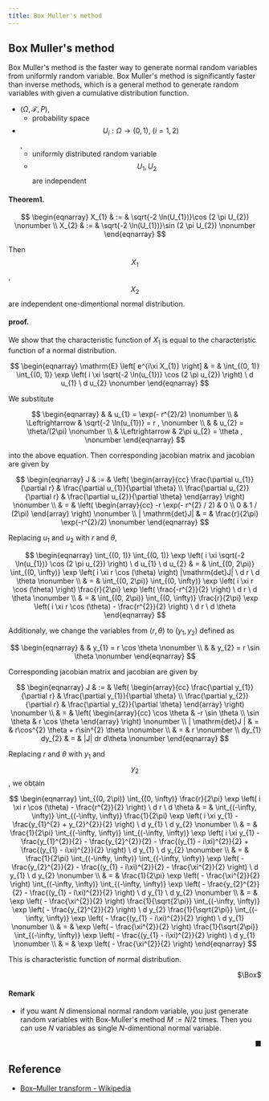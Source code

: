 ```yaml
---
title: Box Muller's method
---
```


## Box Muller's method
Box Muller's method is the faster way to generate normal random variables from uniformly random variable.
Box Muller's method is significantly faster than inverse methods, which is a general method to generate random variables with given a cumulative distribution function.


* $(\Omega, \mathcal{F}, P)$,
    * probability space
* $$U_{i}: \Omega \rightarrow (0, 1),\ (i = 1, 2)$$,
    * uniformly distributed random variable
    * $$U_{1}, U_{2}$$ are independent

#### Theorem1.

$$
\begin{eqnarray}
    X_{1}
    & := &
        \sqrt{-2 \ln(U_{1})}\cos (2 \pi U_{2})
    \nonumber
    \\
    X_{2}
    & := &
        \sqrt{-2 \ln(U_{1})}\sin (2 \pi U_{2})
    \nonumber
\end{eqnarray}
$$

Then $$X_{1}$$, $$X_{2}$$ are independent one-dimentional normal distribution.

#### proof.
We show that the characteristic function of $X_{1}$ is equal to the characteristic function of a normal distribution.

$$
\begin{eqnarray}
    \mathrm{E}
    \left[
        e^{i\xi X_{1}}
    \right]
    & = &
        \int_{(0, 1)}
            \int_{(0, 1)}
                \exp
                \left(
                    i \xi \sqrt{-2 \ln(u_{1})} \cos (2 \pi u_{2})
                \right)
            \ d u_{1}
        \ d u_{2}
    \nonumber
\end{eqnarray}
$$

We substitute

$$
\begin{eqnarray}
    &  &
        u_{1}
        =
        \exp(- r^{2}/2)
    \nonumber
    \\
    & \Leftrightarrow &
        \sqrt{-2 \ln(u_{1})}
        =
        r
        ,
    \nonumber
    \\
    & &
        u_{2}
        =
        \theta/(2\pi)
    \nonumber
    \\
    & \Leftrightarrow &
        2\pi u_{2}
        =
        \theta
        ,
    \nonumber
\end{eqnarray}
$$

into the above equation.
Then corresponding jacobian matrix and jacobian are given by

$$
\begin{eqnarray}
    J
    & := &
        \left(
            \begin{array}{cc}
                \frac{\partial u_{1}}{\partial r}
                &
                    \frac{\partial u_{1}}{\partial \theta}
                \\
                \frac{\partial u_{2}}{\partial r}
                &
                    \frac{\partial u_{2}}{\partial \theta}
            \end{array}
        \right)
    \nonumber
    \\
    & = &
        \left(
            \begin{array}{cc}
                -r \exp(- r^{2} / 2)
                &
                    0
                \\
                0
                &
                    1 / (2\pi)
            \end{array}
        \right)
    \nonumber
    \\
    | \mathrm{det}J|
    & = &
        \frac{r}{2\pi}
        \exp(-r^{2}/2)
    \nonumber
\end{eqnarray}
$$

Replacing $u_{1}$ and $u_{2}$ with $r$ and $\theta$,

$$
\begin{eqnarray}
    \int_{(0, 1)}
        \int_{(0, 1)}
            \exp
            \left(
                i \xi \sqrt{-2 \ln(u_{1})} \cos (2 \pi u_{2})
            \right)
        \ d u_{1}
    \ d u_{2}
    & = &
        \int_{(0, 2\pi)}
            \int_{(0, \infty)}
                \exp
                \left(
                    i \xi r \cos (\theta)
                \right)
                |\mathrm{det}J|
            \ d r
        \ d \theta
    \nonumber
    \\
    & = &
        \int_{(0, 2\pi)}
            \int_{(0, \infty)}
                \exp
                \left(
                    i \xi r \cos (\theta)
                \right)
                \frac{r}{2\pi}
                \exp
                \left(
                    \frac{-r^{2}}{2}
                \right)
            \ d r
        \ d \theta
    \nonumber
    \\
    & = &
        \int_{(0, 2\pi)}
            \int_{(0, \infty)}
                \frac{r}{2\pi}
                \exp
                \left(
                    i \xi r \cos (\theta)
                    -
                    \frac{r^{2}}{2}
                \right)
            \ d r
        \ d \theta
\end{eqnarray}
$$

Additionaly, we change the variables from $(r, \theta)$ to $(y_{1}, y_{2})$ defined as

$$
\begin{eqnarray}
    &  &
        y_{1}
        =
        r \cos \theta
    \nonumber
    \\
    & &
        y_{2}
        =
        r \sin \theta
    \nonumber
\end{eqnarray}
$$

Corresponding jacobian matrix and jacobian are given by

$$
\begin{eqnarray}
    J
    & := &
        \left(
            \begin{array}{cc}
                \frac{\partial y_{1}}{\partial r}
                &
                    \frac{\partial y_{1}}{\partial \theta}
                \\
                \frac{\partial y_{2}}{\partial r}
                &
                    \frac{\partial y_{2}}{\partial \theta}
            \end{array}
        \right)
    \nonumber
    \\
    & = &
        \left(
            \begin{array}{cc}
                \cos \theta
                &
                    -r \sin \theta
                \\
                \sin \theta
                &
                    r \cos \theta
            \end{array}
        \right)
    \nonumber
    \\
    | \mathrm{det}J |
    & = &
        r\cos^{2} \theta
        +
        r\sin^{2} \theta
    \nonumber
    \\
    & = &
        r
    \nonumber
    \\
    dy_{1} dy_{2}
    & = &
        |J| dr d\theta
    \nonumber
\end{eqnarray}
$$

Replacing $r$ and $\theta$ with $y_{1}$ and $$y_{2}$$, we obtain

$$
\begin{eqnarray}
    \int_{(0, 2\pi)}
        \int_{(0, \infty)}
            \frac{r}{2\pi}
            \exp
            \left(
                i \xi r \cos (\theta)
                -
                \frac{r^{2}}{2}
            \right)
        \ d r
    \ d \theta
    & = &
        \int_{(-\infty, \infty)}
            \int_{(-\infty, \infty)}
                \frac{1}{2\pi}
                \exp
                \left(
                    i \xi y_{1}
                    -
                    \frac{y_{1}^{2} + y_{2}^{2}}{2}
                \right)
            \ d y_{1}
        \ d y_{2}
    \nonumber
    \\
    & = &
        \frac{1}{2\pi}
        \int_{(-\infty, \infty)}
            \int_{(-\infty, \infty)}
                \exp
                \left(
                    i \xi y_{1}
                    -
                    \frac{y_{1}^{2}}{2}
                    -
                    \frac{y_{2}^{2}}{2}
                    -
                    \frac{(y_{1} - i\xi)^{2}}{2}
                    +
                    \frac{(y_{1} - i\xi)^{2}}{2}
                \right)
            \ d y_{1}
        \ d y_{2}
    \nonumber
    \\
    & = &
        \frac{1}{2\pi}
        \int_{(-\infty, \infty)}
            \int_{(-\infty, \infty)}
                \exp
                \left(
                    -
                    \frac{y_{2}^{2}}{2}
                    -
                    \frac{(y_{1} - i\xi)^{2}}{2}
                    -
                    \frac{\xi^{2}}{2}
                \right)
            \ d y_{1}
        \ d y_{2}
    \nonumber
    \\
    & = &
        \frac{1}{2\pi}
        \exp
        \left(
            -
            \frac{\xi^{2}}{2}
        \right)
        \int_{(-\infty, \infty)}
            \int_{(-\infty, \infty)}
                \exp
                \left(
                    -
                    \frac{y_{2}^{2}}{2}
                    -
                    \frac{(y_{1} - i\xi)^{2}}{2}
                \right)
            \ d y_{1}
        \ d y_{2}
    \nonumber
    \\
    & = &
        \exp
        \left(
            -
            \frac{\xi^{2}}{2}
        \right)
        \frac{1}{\sqrt{2\pi}}
        \int_{(-\infty, \infty)}
            \exp
            \left(
                -
                \frac{y_{2}^{2}}{2}
            \right)
        \ d y_{2}
        \frac{1}{\sqrt{2\pi}}
        \int_{(-\infty, \infty)}
            \exp
            \left(
                -
                \frac{(y_{1} - i\xi)^{2}}{2}
            \right)
        \ d y_{1}
    \nonumber
    \\
    & = &
        \exp
        \left(
            -
            \frac{\xi^{2}}{2}
        \right)
        \frac{1}{\sqrt{2\pi}}
        \int_{(-\infty, \infty)}
            \exp
            \left(
                -
                \frac{(y_{1} - i\xi)^{2}}{2}
            \right)
        \ d y_{1}
    \nonumber
    \\
    & = &
        \exp
        \left(
            -
            \frac{\xi^{2}}{2}
        \right)
\end{eqnarray}
$$

This is characteristic function of normal distribution.

<div class="QED" style="text-align: right">$\Box$</div>

#### Remark
* if you want $N$ dimensional normal random variable, you just generate random variables with Box-Muller's method $M := N/2$ times.
Then you can use $N$ variables as single $N$-dimentional normal variable.

<div class="end-of-statement" style="text-align: right">■</div>

## Reference
* [Box–Muller transform \- Wikipedia](https://en.wikipedia.org/wiki/Box%E2%80%93Muller_transform)
